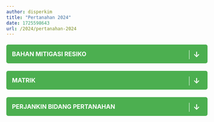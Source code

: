 ```yaml
---
author: disperkim
title: "Pertanahan 2024"
date: 1725598643
url: /2024/pertanahan-2024
---
```


<div class="col-lg-8 col-12 order-lg-1 order-1 bg-white px-0" style="width: 100%;">
<section id="entry" class="mt-20" style="margin-top: 20px;"><!-- Daftar Tautan PDF -->
<p><a href="/file/sxqzYJQiXrMejPfspb29.pdf" title="BAHAN MITIGASI RESIKO" style="display: block; text-decoration: none; background-color: #4caf50; color: white; padding: 15px; text-align: left; border-radius: 5px; width: 100%; max-width: 600px; margin: 20px auto; position: relative; font-size: 16px; font-weight: bold;"> <span style="font-size: 16px; color: #ffffff;">BAHAN MITIGASI RESIKO&nbsp;</span> <span style="position: absolute; right: 20px; font-size: 20px; color: #ffffff; border-left: 1px solid #ffffff; padding-left: 10px;">&darr;</span> </a></p>
<p><a href="/file/KR0bYMEKgJDThashTUNk.pdf" title="MATRIK" style="display: block; text-decoration: none; background-color: #4caf50; color: white; padding: 15px; text-align: left; border-radius: 5px; width: 100%; max-width: 600px; margin: 20px auto; position: relative; font-size: 16px; font-weight: bold;"> <span style="font-size: 16px; color: #ffffff;">MATRIK&nbsp;</span> <span style="position: absolute; right: 20px; font-size: 20px; color: #ffffff; border-left: 1px solid #ffffff; padding-left: 10px;">&darr;</span> </a></p>
<p><a href="/file/GJXx8tqt41nSv9gQA0K3.pdf" title="PERJANKIN BIDANG PERTANAHAN" style="display: block; text-decoration: none; background-color: #4caf50; color: white; padding: 15px; text-align: left; border-radius: 5px; width: 100%; max-width: 600px; margin: 20px auto; position: relative; font-size: 16px; font-weight: bold;"> <span style="font-size: 16px; color: #ffffff;">PERJANKIN BIDANG PERTANAHAN&nbsp;</span> <span style="position: absolute; right: 20px; font-size: 20px; color: #ffffff; border-left: 1px solid #ffffff; padding-left: 10px;">&darr;</span> </a></p>
</section>
</div>

